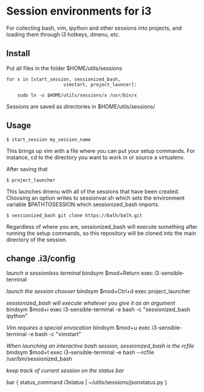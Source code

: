Session environments for i3
=======================
For collecting bash, vim, ipython and other sessions into 
projects, and loading them through i3 hotkeys, dmenu, etc.

Install
-----------------

Put all files in the folder $HOME/utils/sessions

    for x in [start_session, sessionized_bash, 
                         vimstart, project_launcer]:

        sudo ln -s $HOME/utils/sessions/x /usr/bin/x
 

Sessions are saved as directories in $HOME/utils/sessions/

Usage
-----------------

    $ start_session my_session_name

This brings up vim with a file where you can put your setup 
commands. For instance, cd to the directory you want to work 
in or source a virtualenv.

After saving that

    $ project_launcher

This launches dmenu with all of the sessions that have been 
created.  Choosing an option writes to sessionvar.sh which 
sets the environment variable $PATHTOSESSION which 
sessionized_bash imports.

    $ sessionized_bash git clone https://balh/balh.git

Regardless of where you are, sessionized_bash will execute
something after running the setup commands, so this 
repository will be cloned into the main directory of
the session. 

change .i3/config 
------------------

*launch a sessionless terminal*
    bindsym $mod+Return exec i3-sensible-terminal

*launch the session chooser*
    bindsym $mod+Ctrl+d exec project_launcher

*sessionized_bash will execute whatever you give it as an argument*
    bindsym $mod+i exec i3-sensible-terminal -e bash -c "sessionized_bash ipython"

*Vim requires a special envocation*
    bindsym $mod+u exec i3-sensible-terminal -e bash -c "vimstart"

*When launching an interactive bash session, sessionized_bash is the rcfile*
    bindsym $mod+t exec i3-sensible-terminal -e bash --rcfile /usr/bin/sessionized_bash

*keep track of current session on the status bar*

bar {
        status_command i3status | ~/utils/sessions/jsonstatus.py
}
